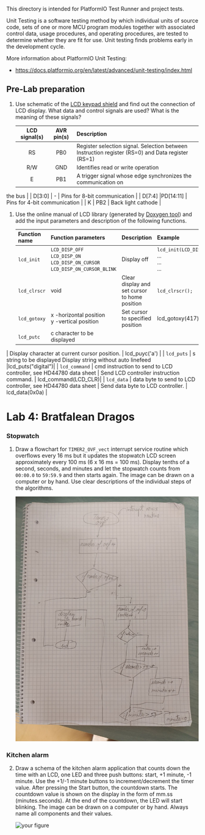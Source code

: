 
This directory is intended for PlatformIO Test Runner and project tests.

Unit Testing is a software testing method by which individual units of
source code, sets of one or more MCU program modules together with associated
control data, usage procedures, and operating procedures, are tested to
determine whether they are fit for use. Unit testing finds problems early
in the development cycle.

More information about PlatformIO Unit Testing:
- https://docs.platformio.org/en/latest/advanced/unit-testing/index.html


## Pre-Lab preparation

1. Use schematic of the [LCD keypad shield](https://oshwlab.com/tomas.fryza/arduino-shields) and find out the connection of LCD display. What data and control signals are used? What is the meaning of these signals?

   | **LCD signal(s)** | **AVR pin(s)** | **Description** |
   | :-: | :-: | :-- |
   | RS | PB0 | Register selection signal. Selection between Instruction register (RS=0) and Data register (RS=1) |
   | R/W | GND | Identifies read or write operation |
   | E | PB1 | A trigger signal whose edge synchronizes the communication on
the bus |
   | D[3:0] | - | Pins for 8-bit communication |
   | D[7:4] |PD[14:11]  | Pins for 4-bit communication |
   | K |  PB2 | Back light cathode |


1. Use the online manual of LCD library (generated by [Doxygen tool](https://www.doxygen.nl/manual/docblocks.html#specialblock)) and add the input parameters and description of the following functions.

   | **Function name** | **Function parameters** | **Description** | **Example** |
   | :-- | :-- | :-- | :-- |
   | `lcd_init` | `LCD_DISP_OFF`<br>`LCD_DISP_ON`<br>`LCD_DISP_ON_CURSOR`<br>`LCD_DISP_ON_CURSOR_BLINK` | Display off| `lcd_init(LCD_DISP_OFF);`<br>...&nbsp;<br>...&nbsp;<br>...&nbsp; |
   | `lcd_clrscr` | void |Clear display and set cursor to home position | `lcd_clrscr();` |
   | `lcd_gotoxy` |x -horizontal position<br>y -vertical position | Set cursor to specified position | lcd_gotoxy(417) |
   | `lcd_putc` | c	character to be displayed
 | Display character at current cursor position. | lcd_puyc('a') |
   | `lcd_puts` | s	string to be displayed
  Display string without auto linefeed |lcd_puts("digital")|
   | `lcd_command` | cmd	instruction to send to LCD controller, see HD44780 data sheet
 | Send LCD controller instruction command. | lcd_command(LCD_CLR)|
   | `lcd_data` | data	byte to send to LCD controller, see HD44780 data sheet
 | Send data byte to LCD controller. | lcd_data(0x0a) |





# Lab 4: Bratfalean Dragos

### Stopwatch

1. Draw a flowchart for `TIMER2_OVF_vect` interrupt service routine which overflows every 16&nbsp;ms but it updates the stopwatch LCD screen approximately every 100&nbsp;ms (6 x 16&nbsp;ms = 100&nbsp;ms). Display tenths of a second, seconds, and minutes and let the stopwatch counts from `00:00.0` to `59:59.9` and then starts again. The image can be drawn on a computer or by hand. Use clear descriptions of the individual steps of the algorithms.

   ![your figure](https://github.com/dragos2001/digital-electonics-2/blob/main/Lab4_LCD/chart.jpg)

### Kitchen alarm

2. Draw a schema of the kitchen alarm application that counts down the time with an LCD, one LED and three push buttons: start, +1 minute, -1 minute. Use the +1/-1 minute buttons to increment/decrement the timer value. After pressing the Start button, the countdown starts. The countdown value is shown on the display in the form of mm.ss (minutes.seconds). At the end of the countdown, the LED will start blinking. The image can be drawn on a computer or by hand. Always name all components and their values.

   ![your figure]()
